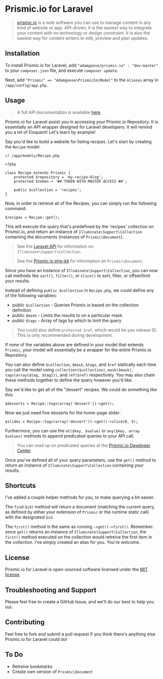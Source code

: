 # Prismic.io for Laravel

> [prismic.io](http://prismic.io) is a web software you can use to manage content in any kind of website or app. API-driven, it is the easiest way to integrate your content with no technology or design constraint. It is also the easiest way for content writers to edit, preview and plan updates.

## Installation

To install Prismic.io for Laravel, add `"adamgoose/prismic-io" : "dev-master"` to your `composer.json` file, and execute `composer update`.

Next, add `"Prismic" => "Adamgoose\PrismicIo\Model"` to the `aliases` array in `/app/config/app.php`.

## Usage

> A full API documentation is available [here](http://adamgoose.github.io/prismic-io/).

Prismic.io for Laravel assist you in accessing your Prismic.io Repository. It is essentially an API wrapper designed for Laravel developers. It will remind you a lot of Eloquent! Let's learn by example!

Say you'd like to build a website for listing recipes. Let's start by creating the `Recipe` model.

    // /app/models/Recipe.php

    <?php

    class Recipe extends Prismic {
        protected $repository = 'my-recipe-blog';
        protected $token = '## TOKEN WITH MASTER ACCESS ##';

        public $collection = 'recipes';
    }

Now, in order to retreive all of the Recipes, you can simply run the following command:

    $recipes = Recipe::get();

This will execute the query that's predefined by the 'recipes' collection on Prismic.io, and return an instance of `Illuminate\Support\Collection` containing the documents (instances of `Prismic\Document`).

> See the [Laravel API](http://laravel.com/api/class-Illuminate.Support.Collection.html) for information on `Illuminate\Support\Collection`.

> See the [Prismic.io php-kit](http://github.com/prismicio/php-kit) for information on `Prismic\Document`.

Since you have an instance of `Illuminate\Support\Collection`, you can now call methods like `sort()`, `filter()`, or `slice()` to sort, filter, or offset/limit your results.

Instead of defining `public $collection` in `Recipe.php`, we could define any of the following variables:

* public `$collection` - Queries Prismic.io based on the collection definition
* public `$mask` - Limits the results to on a particular mask
* public `$tags` - Array of tags by which to limit the query

> You could also define `protected $ref`, which would be you release ID. This is only recommended during development.

If none of the variables above are defined in your model that extends `Prismic`, your model will essentially be a wrapper for the entire Prismic.io Repository.

You can also define `$collection`, `$mask`, `$tags`, and `$ref` statically each time you call the model using `collection($collection)`, `mask($mask)`, `tags(array($tag, $tag2))`, and `ref($ref)` respectively. You may also chain these methods together to define the query however you'd like.

Say we'd like to get all of the "dessert" recipes. We could do something like this:

    $desserts = Recipe::tags(array('dessert'))->get();

Now we just need five desserts for the home-page slider:

    $slides = Recipe::tags(array('dessert'))->get()->slice(0, 5);

Furthermore, you can use the `at($key, $value)` or `any($key, array $values)` methods to append predicated queries to your API call.

> You can read up on predicated queries at the [Prismic.io Developer Center](https://developers.prismic.io/documentation/UjBe8bGIJ3EKtgBZ/api-documentation#predicate-based-queries).

Once you've defined all of your query parameters, use the `get()` method to return an instance of `Illuminate\Support\Collection` containing your results.

## Shortcuts

I've added a couple helper methods for you, to make querying a bit easier.

The `find($id)` method will return a document (matching the current query, as defined by either your extension of `Prismic` or the runtime static call) with the designated `$id`.

The `first()` method is the same as running `->get()->first()`. Remember: since `get()` returns an instance of `Illuminate\Support\Collection`, the `first()` method executed on the collection would retreive the first item in the collection. I've simply created an alias for you. You're welcome.

## License

Prismic.io for Laravel is open-sourced software licensed under the [MIT license](http://opensource.org/licenses/MIT).

## Troubleshooting and Support

Please feel free to create a GitHub Issue, and we'll do our best to help you out.

## Contributing

Feel free to fork and submit a pull request if you think there's anything else Prismic.io for Laravel could do!

## To Do

* Retreive bookmarks
* Create own version of `Prismic\Document`